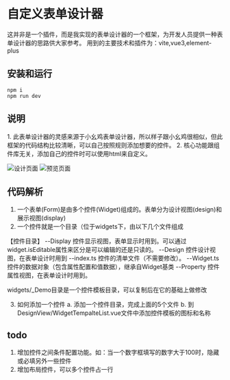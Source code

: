 # 自定义表单设计器

这并非是一个插件，而是我实现的表单设计器的一个框架，为开发人员提供一种表单设计器的思路供大家参考。
用到的主要技术和插件为：vite,vue3,element-plus

## 安装和运行

```
npm i
npm run dev
```

## 说明

1\. 此表单设计器的灵感来源于小幺鸡表单设计器，所以样子跟小幺鸡很相似，但此框架的代码结构比较清晰，可以自己按照规则添加想要的控件。
2\. 核心功能跟组件库无关，添加自己的控件时可以使用html来自定义。

![设计页面](https://github.com/fengqingtian/custom-form/blob/master/public/design.png?raw=true)
![预览页面](https://github.com/fengqingtian/custom-form/blob/master/public/display.png?raw=true)

## 代码解析

1. 一个表单(Form)是由多个控件(Widget)组成的。表单分为设计视图(design)和展示视图(display)
2. 一个控件就是一个目录（位于widgets下，由以下几个文件组成

【控件目录】
--Display 控件显示视图，表单显示时用到。可以通过widget.isEditable属性来区分是可以编辑的还是只读的。
--Design 控件设计视图，在表单设计时用到
--index.ts 控件的清单文件（不需要修改）。
--Widget.ts 控件的数据对象（包含属性配置和值数据），继承自Widget基类
--Property 控件属性视图，在表单设计时用到。

widgets/\_Demo目录是一个控件模板目录，可以复制后在它的基础上做修改

3. 如何添加一个控件
    a. 添加一个控件目录，完成上面的5个文件
    b. 到DesignView/WidgetTempalteList.vue文件中添加控件模板的图标和名称

## todo
1. 增加控件之间条件配置功能。如：当一个数字框填写的数字大于100时，隐藏或必填另外一些控件
2. 增加布局控件，可以多个控件占一行